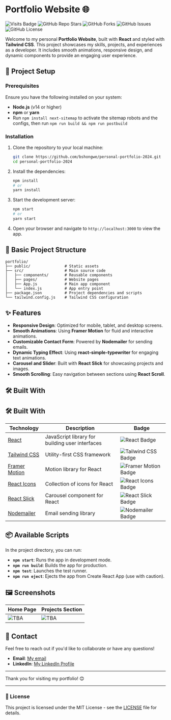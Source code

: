 # Portfolio Website 🌐

![Visits Badge](https://badges.pufler.dev/visits/bshongwe/personal-portfolio-2024)
![GitHub Repo Stars](https://img.shields.io/github/stars/bshongwe/personal-portfolio-2024?style=social)
![GitHub Forks](https://img.shields.io/github/forks/bshongwe/personal-portfolio-2024?style=social)
![GitHub Issues](https://img.shields.io/github/issues/bshongwe/personal-portfolio-2024)
![GitHub License](https://img.shields.io/github/license/bshongwe/personal-portfolio-2024)

Welcome to my personal **Portfolio Website**, built with **React** and styled with **Tailwind CSS**. This project showcases my skills, projects, and experiences as a developer. It includes smooth animations, responsive design, and dynamic components to provide an engaging user experience.

## 🚀 Project Setup

### Prerequisites

Ensure you have the following installed on your system:

- **Node.js** (v14 or higher)
- **npm** or **yarn**
- Run `npm install next-sitemap` to activate the sitemap robots and the configs, then run `npm run build && npm run postbuild`

### Installation

1. Clone the repository to your local machine:

   ```bash
   git clone https://github.com/bshongwe/personal-portfolio-2024.git
   cd personal-portfolio-2024
   ```

2. Install the dependencies:

   ```bash
   npm install
   # or
   yarn install
   ```

3. Start the development server:

   ```bash
   npm start
   # or
   yarn start
   ```

4. Open your browser and navigate to `http://localhost:3000` to view the app.

## 📁 Basic Project Structure

```
portfolio/
├── public/               # Static assets
├── src/                  # Main source code
│   ├── components/       # Reusable components
│   ├── pages/            # Website pages
│   ├── App.js            # Main app component
│   └── index.js          # App entry point
├── package.json          # Project dependencies and scripts
└── tailwind.config.js    # Tailwind CSS configuration
```

## ✨ Features

- **Responsive Design**: Optimized for mobile, tablet, and desktop screens.
- **Smooth Animations**: Using **Framer Motion** for fluid and interactive animations.
- **Customizable Contact Form**: Powered by **Nodemailer** for sending emails.
- **Dynamic Typing Effect**: Using **react-simple-typewriter** for engaging text animations.
- **Carousel and Slider**: Built with **React Slick** for showcasing projects and images.
- **Smooth Scrolling**: Easy navigation between sections using **React Scroll**.

## 🛠️ Built With
## 🛠️ Built With

| Technology           | Description                                                    | Badge                                                      |
|----------------------|----------------------------------------------------------------|------------------------------------------------------------|
| [React](https://reactjs.org/)    | JavaScript library for building user interfaces              | ![React Badge](https://img.shields.io/badge/React-61DAFB?style=for-the-badge&logo=react&logoColor=black) |
| [Tailwind CSS](https://tailwindcss.com/) | Utility-first CSS framework                                  | ![Tailwind CSS Badge](https://img.shields.io/badge/Tailwind_CSS-06B6D4?style=for-the-badge&logo=tailwindcss&logoColor=white) |
| [Framer Motion](https://www.framer.com/motion/) | Motion library for React                                    | ![Framer Motion Badge](https://img.shields.io/badge/Framer_Motion-1F2937?style=for-the-badge&logo=framer&logoColor=white) |
| [React Icons](https://react-icons.github.io/react-icons/) | Collection of icons for React                              | ![React Icons Badge](https://img.shields.io/badge/React_Icons-61DAFB?style=for-the-badge&logo=react&logoColor=black) |
| [React Slick](https://react-slick.neostack.com/) | Carousel component for React                               | ![React Slick Badge](https://img.shields.io/badge/React_Slick-121212?style=for-the-badge&logo=react&logoColor=white) |
| [Nodemailer](https://nodemailer.com/) | Email sending library                                       | ![Nodemailer Badge](https://img.shields.io/badge/Nodemailer-0041C2?style=for-the-badge&logo=nodemailer&logoColor=white) |



## 📦 Available Scripts

In the project directory, you can run:

- **`npm start`**: Runs the app in development mode.
- **`npm run build`**: Builds the app for production.
- **`npm test`**: Launches the test runner.
- **`npm run eject`**: Ejects the app from Create React App (use with caution).

## 🖼️ Screenshots

| Home Page | Projects Section |
| --------- | ---------------- |
| ![TBA](public/screenshots/home-page.png) | ![TBA](public/screenshots/projects.png) |

## 📧 Contact

Feel free to reach out if you'd like to collaborate or have any questions!

- **Email**: [My email](mailto:shongwe.bhekizwe@yahoo.com)
- **LinkedIn**: [My LinkedIn Profile](https://linkedin.com/in/ernest-bhekizwe)

---

Thank you for visiting my portfolio! 😊

---

### 📜 License

This project is licensed under the MIT License - see the [LICENSE](LICENSE) file for details.
